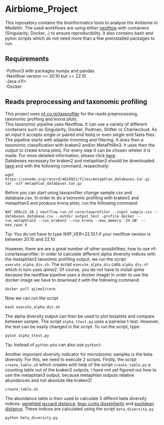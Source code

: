 # Airbiome_Project
This reposatory contains the bioinformatics tools to analyse the Airbiome in Medellín.
The used workflows are using either [nextflow](https://www.nextflow.io/) with containers (Singularity, Docker,..) to ensure reproducibility.
It also contains bash and pyton scripts which do not need more than a few preinstalled packages to run.
## Requirements
-Python3 with packages numpy and pandas \
-Nextflow version >= 20.10 but <=  22.10 \
-Java v11+ \
-Docker 
## Reads preprocessing and taxonomic profiling 
This project uses [nf-co.re/taxprofiler](https://nf-co.re/taxprofiler/1.0.0) for the reads preprocessing, taxonomic profiling and krona plots.  
This taxonomic pipeline  uses Nextflow. It can use a variety of different 
containers such as Singularity, Docker, Podman, Shifter or Charliecloud. As an input it accepts single or 
paired end fastq or even single end fasta files. The pipeline starts with adapter trimming and filtering. 
It does then a taxonomic classification with kraken2 and/or MetaPhlAn3. It uses then the output to create krona plots. 
For every step it can be chosen wheter it is made. For more detailed information, please click [here](https://nf-co.re/taxprofiler/1.0.0). \
Databeses necessary for kraken2 and metaphlan3 should be downloaded [here](https://benlangmead.github.io/aws-indexes/k2) and with the following command, respectively: 

```
wget https://zenodo.org/record/4629921/files/metaphlan_databases.tar.gz 
tar -xzf metaphlan_databases.tar.gz
```

Before you can start using taxoprofiler change sample.csv and database.csv. 
In order to do a txonomic profiling with kraken2 and metaphlan3 and produce krona plots, run the following command:

```
NXF_VER=22.10.1 nextflow run nf-core/taxprofiler --input sample.csv --databases database.csv --outdir output_test -profile docker --run_metaphlan3 --run_kraken2 --run_krona --max_memory '24 GB' --max_cpus 6
```

Tip: You do not have to type NXF_VER=22.10.1 if your nextflow version is between 20.10 and 22.10 

However, there are are a great number of other possibilities, how to use nf-core/taxoprofiler.
In order to calculate different alpha diversity indices with the metaphlan3 taxonimic profiling output, we run the script ```execute_alpha_div.sh```.
The script ```execute_alpha_div``` calls ```alpha_div.nf``` which in turn uses qiime2. Of course, you do not have to install qiime because the nextflow pipeline uses a docker image! In order to use the docker image we have to download it with the following command:

```
docker pull qiime2/core
```

Now we can run the script


```
bash execute_alpha_div.sh
```
The alpha diversity output can then be used to plot boxplots and compare between sample. The script ```alpha_ttest.py``` uses a pairwise t-test. However, the test can be easily changed in the script. To run the script, type:


```
pyton alpha_ttest.py
```
Tip: Instead of ```python``` you can also use ```python3```.

Another important diversity indicator for microbiomic samples is the beta diversity. For this, we need to execute 2 scripts.
Firstly, the script ```create_table.sh``` which creates with help of the script ```create_table.py``` a counting table out of the kraken2 outputs.
I have not yet figured out how to use the metaphlan3 output, because metaphlan outputs relative abundances and not absolute like kraken2!

```
create_table.sh
```
The abundance table is then used to calculate 3 differnt beta diversity indices: [weighted jaccard distance](https://rpubs.com/lgadar/weighted-jaccard), [bray curtis dissimilarity](https://people.revoledu.com/kardi/tutorial/Similarity/BrayCurtisDistance.html) and [euclidean distance](https://www.engati.com/glossary/euclidean-distance). These indices are calculated using the script ```beta_diversity.py```.
```
python beta_diversity.py
```
